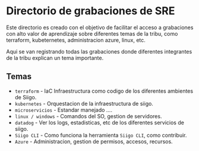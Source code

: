 # Directorio de grabaciones de SRE
Este directorio es creado con el objetivo de facilitar el acceso a grabaciones con alto valor de aprendizaje sobre diferentes temas de la tribu, como terraform, kubeternetes, administracion azure, linux, etc.

Aqui se van registrando todas las grabaciones  donde diferentes integrantes de la tribu explican un tema importante.

## Temas 

* `terraform` - IaC Infraestructura como codigo de los diferentes ambientes de Siigo.
* `kubernetes` - Orquestacion de la infraestructura de siigo.
* `microservicios` - Estandar manejado ....
* `linux / windows` - Comandos del SO, gestion de servidores.
* `datadog` - Ver  los logs, estadisticas, etc de los diferentes servicios de siigo.
* `Siigo CLI` - Como funciona la herramienta `Siigo CLI`, como contribuir.
* `Azure` - Administracion, gestion de permisos, accesos, recursos.
<!-- 
## Project layout

    mkdocs.yml    # The configuration file.
    docs/
        index.md  # The documentation homepage.
        ...       # Other markdown pages, images and other files.



## Grabaciones SRE y Devops
Este directorio es creado con el objetivo de facilitar el acceso a grabaciones con alto valor de aprendizaje sobre terra, kubeternetes, azure, etc, de diferentes oportunidades en las que un lider nos ha dado una charla.


## Categoria Terraform


### Creando un cluster de kubertenetes 
https://siigosa-my.sharepoint.com/:v:/g/personal/cace801555_siigo_com1/EUOXLiCK7yJAmgW_0rUtaRMB1epZOMdKGjcG27V_T9C60Q
31/04/2022
En esta reunion David Rosero nos explico como migrar un  CLuster de QA a Mexico, se


https://siigosa-my.sharepoint.com/:v:/g/personal/cace801555_siigo_com1/EUOXLiCK7yJAmgW_0rUtaRMB1epZOMdKGjcG27V_T9C60Q
31/04/2022
En esta reunion David Rosero nos explico como migrar un  CLuster de QA a Mexico, se

### Creando un cluster de kubertenetes 
https://siigosa-my.sharepoint.com/:v:/g/personal/cace801555_siigo_com1/EUOXLiCK7yJAmgW_0rUtaRMB1epZOMdKGjcG27V_T9C60Q
31/04/2022
En esta reunion David Rosero nos explico como migrar un  CLuster de QA a Mexico, se


https://siigosa-my.sharepoint.com/:v:/g/personal/cace801555_siigo_com1/EUOXLiCK7yJAmgW_0rUtaRMB1epZOMdKGjcG27V_T9C60Q
31/04/2022
En esta reunion David Rosero nos explico como migrar un  CLuster de QA a Mexico, se



### Creando un cluster de kubertenetes 
https://siigosa-my.sharepoint.com/:v:/g/personal/cace801555_siigo_com1/EUOXLiCK7yJAmgW_0rUtaRMB1epZOMdKGjcG27V_T9C60Q
31/04/2022
En esta reunion David Rosero nos explico como migrar un  CLuster de QA a Mexico, se


https://siigosa-my.sharepoint.com/:v:/g/personal/cace801555_siigo_com1/EUOXLiCK7yJAmgW_0rUtaRMB1epZOMdKGjcG27V_T9C60Q
31/04/2022
En esta reunion David Rosero nos explico como migrar un  CLuster de QA a Mexico, se
 -->
